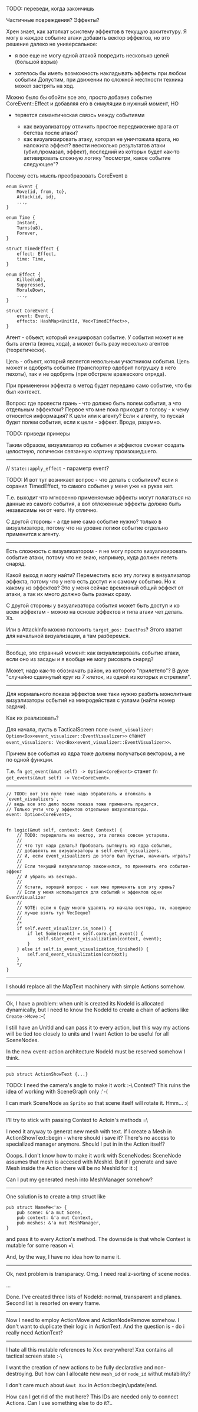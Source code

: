 TODO: переведи, когда закончишь

Частичные повреждения? Эффекты?

Хрен знает, как затолкат ьсистему эффектов в текущую архитектуру.
Я могу в каждое событие атаки добавить вектор эффектов, но это решение
далеко не универсальное:

* я все еще не могу одной атакой повредить несколько целей (большой взрыв)

* хотелось бы иметь возможность накладывать эффекты при любом событии
  Допустим, при движении по сложной местности техника может застрять на ход.


Можно было бы обойти все это, просто добавив событие CoreEvent::Effect и добавляя его
в симуляции в нужный момент, НО

- теряется семантическая связсь между событиями

  - как визуализатору отличить простое передвижение врага от бегства после атаки?
  - как визуализировать атаку, которая не уничтожила врага, но наложила эффект?
    ввести несколько результатов атаки (убил,промазал, эффект), последний из которых
    будет как-то активировать сложную логику "посмотри, какое событие следующее"?

Посему есть мысль преобразовать CoreEvent в

```
enum Event {
    Move(id, from, to},
    Attack(id, id},
    ...,
}

enum Time {
    Instant,
    Turns(u8),
    Forever,
}

struct TimedEffect {
    effect: Effect,
    time: Time,
}

enum Effect {
    Killed(u8),
    Suppressed,
    MoraleDown,
    ...,
}

struct CoreEvent {
    event: Event,
    effects: HashMap<UnitId, Vec<TimedEffect>>,
}
```

Агент - объект, который инициировал событие.
У события может и не быть агента (конец хода),
а может быть разу несколько агентов (теоретически).

Цель - объект, который является невольным участником события.
Цель может и одобрять событие (транспортер одобрит погрущку в него пехоты),
так и не одобрять (при обстреле вражеского отряда).

При применении эффекта в метод будет передано само событие, что бы был контекст.

Вопрос: где провести грань - что должно быть полем события, а что отдельным эффектом?
Первое что мне пока приходит в голову - к чему относится информация? К цели или к агенту?
Если к агенту, то пускай будет полем события, если к цели - эффект.
Вроде, разумно.

TODO: приведи примеры

Таким образом, визуализатор из события и эффектов сможет создать целостную,
логически связанную картину произошедшего.

------

// `State::apply_effect` - параметр event?

TODO: И вот тут возникает вопрос - что делать с событием?
если я соранил TimedEffect, то самого события у меня уже на руках нет.

Т.е. выходит что мгновенно применяемые эффекты могут полагаться на
данные из самого события, а вот отложенные эффекты должно быть
независимы ни от чего. Ну отлично.

С другой стороны - а где мне само событие нужно?
только в визуализаторе, потому что на уровне логики событие
отдельно применится к агенту.

------

Есть сложность с визуализатором - я не могу просто визуализировать событие атаки,
потому что не знаю, например, куда должен лететь снаряд.

Какой выход я могу найти? Переместить всю эту логику в визуализатор эффекта,
потому что у него есть доступ и к самому событию.
Но к какому из эффектов? Это у меня сейчас временный общий эффект от атаки,
а так их много должно быть разных сразу.

С другой стороны у визуализатора события может быть доступ и ко всем эффектам -
можно на основе эффектов и типа атаки чет делать. Хз.

Или в AttackInfo можно положить `target_pos: ExactPos`?
Этого хватит для начальной визуализации, а там разберемся.

-------

Вообще, это странный момент: как визуализировать событие атаки,
если оно из засады и я вообще не могу рисовать снаряд?

Может, надо как-то обозначать район, из которого "прилетело"?
В духе "случайно сдвинутый круг из 7 клеток,
из одной из которых и стреляли".

-------

Для нормального показа эффектов мне таки нужно разбить монолитные
визуализаторы осбытий на микродействия с узлами (найти номер задачи).

Как их реализовать?

Для начала, пусть в TacticalScreen поле
`event_visualizer: Option<Box<event_visualizer::EventVisualizer>>`
станет
`event_visualizers: Vec<Box<event_visualizer::EventVisualizer>>`.

Причем все события из ядра тоже должны получаться вектором,
а не по одной функции.

Т.е.
`fn get_event(&mut self) -> Option<CoreEvent>`
станет
`fn get_events(&mut self) -> Vec<CoreEvent>`.

-------

```
// TODO: вот это поле тоже надо обработать и втолкать в `event_visualizers`,
// ведь все это дело после показа тоже применять придется.
// Только учти что у эффектов отдельные визуализаторы.
event: Option<CoreEvent>,


fn logic(&mut self, context: &mut Context) {
    // TODO: переделать на вектор, эта логика совсем устарела.
    //
    // Что тут надо делать? Пробовать вытянуть из ядра события,
    // добавлять их визуализаторы в self.event_visualizers.
    // И, если event_visualizers до этого был пустым, начинать играть?
    //
    // Если текущий визуализатор закончился, то применить его событие-эффект
    // И убрать из вектора.
    //
    // Кстати, хороший вопрос - как мне применять всю эту хрень?
    // Если у меня используются для событий и эффектов одни EventVisualizer
    //
    // NOTE: если я буду много удалять из начала вектора, то, наверное
    // лучше взять тут VecDeque?
    //
    /*
    if self.event_visualizer.is_none() {
        if let Some(event) = self.core.get_event() {
            self.start_event_visualization(context, event);
        }
    } else if self.is_event_visualization_finished() {
        self.end_event_visualization(context);
    }
    */
}
```

------

I should replace all the MapText machinery with simple
Actions somehow.

------

Ok, I have a problem: when unit is created its NodeId is allocated
dynamically, but I need to know the NodeId to create a chain of
actions like `Create->Move` :-(

I still have an UnitId and can pass it to every action, but
this way my actions will be tied too closely to units
and I want Action to be useful for all SceneNodes.

In the new event-action architecture NodeId must be reserved somehow I think.

------

`pub struct ActionShowText {...}`

TODO: I need the camera's angle to make it work :-\ Context?
This ruins the idea of working with SceneGraph only :'-(

I can mark SceneNode as `Sprite` so that scene itself will rotate it.
Hmm... :(

-------

I'll try to stick with passing Context to Actoin's methods =\

I need it anyway to generat new mesh with text.
If I create a Mesh in ActionShowText::begin - where should i save it?
There's no access to specialized manager anymore.
Should I put in in the Action itself?

Ooops. I don't know how to make it work with SceneNodes:
SceneNode assumes that mesh is accesed with MeshId.
But if I generate and save Mesh inside the Action there will be
no MeshId for it :(

Can I put my generated mesh into MeshManager somehow?

------

One solution is to create a tmp struct like

```
pub struct NameMe<'a> {
    pub scene: &'a mut Scene,
    pub context: &'a mut Context,
    pub meshes: &'a mut MeshManager,
}
```

and pass it to every Action's method.
The downside is that whole Context is mutable for some reason =\

And, by the way, I have no idea how to name it.

------

Ok, next problem is transparacy.
Omg. I need real z-sorting of scene nodes.

...

Done. I've created three lists of NodeId: normal, transparent and planes.
Second list is resorted on every frame.


------

Now I need to employ ActionMove and ActionNodeRemove somehow.
I don't want to duplicate their logic in ActionText.
And the question is - do i really need ActionText?

------

I hate all this mutable references to Xxx everywhere!
Xxx contains all tactical screen state :-\

I want the creation of new actions to be fully declarative
and non-destroying.
But how can I allocate new `mesh_id` or `node_id` withut mutability?

I don't care much about `&mut Xxx` in Action::begin/update/end.

How can I get rid of the mut here?
This IDs are needed only to connect Actions.
Can I use something else to do it?..
